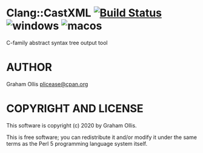 # Clang::CastXML [![Build Status](https://travis-ci.org/PerlFFI/Clang-CastXML.svg)](http://travis-ci.org/PerlFFI/Clang-CastXML) ![windows](https://github.com/PerlFFI/Clang-CastXML/workflows/windows/badge.svg) ![macos](https://github.com/PerlFFI/Clang-CastXML/workflows/macos/badge.svg)

C-family abstract syntax tree output tool

# AUTHOR

Graham Ollis <plicease@cpan.org>

# COPYRIGHT AND LICENSE

This software is copyright (c) 2020 by Graham Ollis.

This is free software; you can redistribute it and/or modify it under
the same terms as the Perl 5 programming language system itself.
